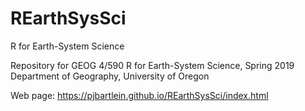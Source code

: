 # REarthSysSci
R for Earth-System Science  

Repository for GEOG 4/590 R for Earth-System Science, Spring 2019  
Department of Geography, University of Oregon  

Web page:
https://pjbartlein.github.io/REarthSysSci/index.html
